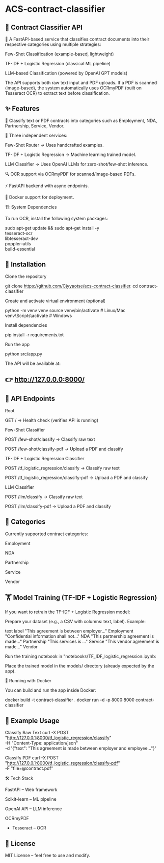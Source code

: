 # ACS-contract-classifier
## 📑 Contract Classifier API

🚀 A FastAPI-based service that classifies contract documents into their respective categories using multiple strategies:

Few-Shot Classification (example-based, lightweight)

TF-IDF + Logistic Regression (classical ML pipeline)

LLM-based Classification (powered by OpenAI GPT models)

The API supports both raw text input and PDF uploads.
If a PDF is scanned (image-based), the system automatically uses OCRmyPDF (built on Tesseract OCR) to extract text before classification.

## ✨ Features

📄 Classify text or PDF contracts into categories such as Employment, NDA, Partnership, Service, Vendor.

🤖 Three independent services:

Few-Shot Router → Uses handcrafted examples.

TF-IDF + Logistic Regression → Machine learning trained model.

LLM Classifier → Uses OpenAI LLMs for zero-shot/few-shot inference.

🔍 OCR support via OCRmyPDF for scanned/image-based PDFs.

⚡ FastAPI backend with async endpoints.

🐳 Docker support for deployment.

🏗️ System Dependencies

To run OCR, install the following system packages:

sudo apt-get update && sudo apt-get install -y \
    tesseract-ocr \
    libtesseract-dev \
    poppler-utils \
    build-essential

## 🚀 Installation

Clone the repository

git clone https://github.com/Cjyyaotse/acs-contract-classifier.
cd contract-classifier


Create and activate virtual environment (optional)

python -m venv venv
source venv/bin/activate   # Linux/Mac
venv\Scripts\activate      # Windows


Install dependencies

pip install -r requirements.txt


Run the app

python src/app.py


The API will be available at:
## 👉 http://127.0.0.0:8000/

## 📡 API Endpoints
Root

GET / → Health check (verifies API is running)

Few-Shot Classifier

POST /few-shot/classify → Classify raw text

POST /few-shot/classify-pdf → Upload a PDF and classify

TF-IDF + Logistic Regression Classifier

POST /tf_logistic_regression/classify → Classify raw text

POST /tf_logistic_regression/classify-pdf → Upload a PDF and classify

LLM Classifier

POST /llm/classify → Classify raw text

POST /llm/classify-pdf → Upload a PDF and classify

## 🧠 Categories

Currently supported contract categories:

Employment

NDA

Partnership

Service

Vendor

## 🏋️ Model Training (TF-IDF + Logistic Regression)

If you want to retrain the TF-IDF + Logistic Regression model:

Prepare your dataset (e.g., a CSV with columns: text, label). Example:

text	label
"This agreement is between employer..."	Employment
"Confidential information shall not..."	NDA
"This partnership agreement is made..."	Partnership
"This services is ..."                  Service
"This vendor agreement is made..."      Vendor

Run the training notebook in "notebooks/TF_IDF_logistic_regression.ipynb:

Place the trained model in the models/ directory (already expected by the app).

🐳 Running with Docker

You can build and run the app inside Docker:

docker build -t contract-classifier .
docker run -d -p 8000:8000 contract-classifier

## 📖 Example Usage
Classify Raw Text
curl -X POST "http://127.0.0.1:8000/tf_logistic_regression/classify" \
     -H "Content-Type: application/json" \
     -d '{"text": "This agreement is made between employer and employee..."}'

Classify PDF
curl -X POST "http://127.0.0.1:8000/tf_logistic_regression/classify-pdf" \
     -F "file=@contract.pdf"

🛠️ Tech Stack

FastAPI
 – Web framework

Scikit-learn
 – ML pipeline

OpenAI API
 – LLM inference

OCRmyPDF
 + Tesseract
 – OCR

## 📜 License

MIT License – feel free to use and modify.
